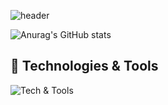 

![header](https://capsule-render.vercel.app/api?type=transparent&color=auto&height=300&section=header&text=Welcome%20to%20SungChan's%20GitHub!&fontSize=50&fontColor=ffffff&animation=fadeIn)


![Anurag's GitHub stats](https://github-readme-stats.vercel.app/api?username=sungchan98&show_icons=true&theme=swift)

## 🔧 Technologies & Tools

![Tech & Tools](https://skillicons.dev/icons?i=java,js,html,css,git,github,vscode)




